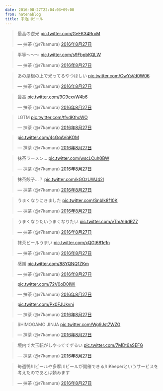 ```yaml
---
date: 2016-08-27T22:04:03+09:00
from: hatenablog
title: 宇治川ビール
---
```

> 最高の逆光 [pic.twitter.com/GeEK34RrxM](https://t.co/GeEK34RrxM)
> 
> — 抹茶 (@r7kamura) [2016年8月27日](https://twitter.com/r7kamura/status/769410611151155200)

<script async src="//platform.twitter.com/widgets.js" charset="utf-8"></script>

> 平等〜〜〜 [pic.twitter.com/s9FbpbKQLW](https://t.co/s9FbpbKQLW)
> 
> — 抹茶 (@r7kamura) [2016年8月27日](https://twitter.com/r7kamura/status/769412086015270912)

<script async src="//platform.twitter.com/widgets.js" charset="utf-8"></script>

> あの屋根の上で光ってるやつほしい [pic.twitter.com/CwYsVd0W06](https://t.co/CwYsVd0W06)
> 
> — 抹茶 (@r7kamura) [2016年8月27日](https://twitter.com/r7kamura/status/769422795205844993)

<script async src="//platform.twitter.com/widgets.js" charset="utf-8"></script>

> 最高 [pic.twitter.com/9G9cxvW4b6](https://t.co/9G9cxvW4b6)
> 
> — 抹茶 (@r7kamura) [2016年8月27日](https://twitter.com/r7kamura/status/769424192349417472)

<script async src="//platform.twitter.com/widgets.js" charset="utf-8"></script>

> LGTM [pic.twitter.com/tfvdKthcWO](https://t.co/tfvdKthcWO)
> 
> — 抹茶 (@r7kamura) [2016年8月27日](https://twitter.com/r7kamura/status/769430574855360513)

<script async src="//platform.twitter.com/widgets.js" charset="utf-8"></script>

> [pic.twitter.com/4cGqAVqKOM](https://t.co/4cGqAVqKOM)
> 
> — 抹茶 (@r7kamura) [2016年8月27日](https://twitter.com/r7kamura/status/769431071498776576)

<script async src="//platform.twitter.com/widgets.js" charset="utf-8"></script>

> 抹茶ラーメン… [pic.twitter.com/wscLCuh0BW](https://t.co/wscLCuh0BW)
> 
> — 抹茶 (@r7kamura) [2016年8月27日](https://twitter.com/r7kamura/status/769440412624760832)

<script async src="//platform.twitter.com/widgets.js" charset="utf-8"></script>

> 抹茶餃子…？ [pic.twitter.com/kGOzUWJ42l](https://t.co/kGOzUWJ42l)
> 
> — 抹茶 (@r7kamura) [2016年8月27日](https://twitter.com/r7kamura/status/769440468555792384)

<script async src="//platform.twitter.com/widgets.js" charset="utf-8"></script>

> うまくなりにきました [pic.twitter.com/SnbIk8f10K](https://t.co/SnbIk8f10K)
> 
> — 抹茶 (@r7kamura) [2016年8月27日](https://twitter.com/r7kamura/status/769404120356626432)

<script async src="//platform.twitter.com/widgets.js" charset="utf-8"></script>

> うまくなりたいうまくなりたい [pic.twitter.com/vTmAI6dRZ7](https://t.co/vTmAI6dRZ7)
> 
> — 抹茶 (@r7kamura) [2016年8月27日](https://twitter.com/r7kamura/status/769440672302583810)

<script async src="//platform.twitter.com/widgets.js" charset="utf-8"></script>

> 抹茶ビールうまい [pic.twitter.com/xQGt681e1n](https://t.co/xQGt681e1n)
> 
> — 抹茶 (@r7kamura) [2016年8月27日](https://twitter.com/r7kamura/status/769440967417995265)

<script async src="//platform.twitter.com/widgets.js" charset="utf-8"></script>

> 感謝 [pic.twitter.com/88YQNQ1ZKm](https://t.co/88YQNQ1ZKm)
> 
> — 抹茶 (@r7kamura) [2016年8月27日](https://twitter.com/r7kamura/status/769444644300034048)

<script async src="//platform.twitter.com/widgets.js" charset="utf-8"></script>

> [pic.twitter.com/72V0oD0lWI](https://t.co/72V0oD0lWI)
> 
> — 抹茶 (@r7kamura) [2016年8月27日](https://twitter.com/r7kamura/status/769458014994649088)

<script async src="//platform.twitter.com/widgets.js" charset="utf-8"></script>

> [pic.twitter.com/Px0FJUkvni](https://t.co/Px0FJUkvni)
> 
> — 抹茶 (@r7kamura) [2016年8月27日](https://twitter.com/r7kamura/status/769458393492836356)

<script async src="//platform.twitter.com/widgets.js" charset="utf-8"></script>

> SHIMOGAMO JINJA [pic.twitter.com/Wg9Jst7WZG](https://t.co/Wg9Jst7WZG)
> 
> — 抹茶 (@r7kamura) [2016年8月27日](https://twitter.com/r7kamura/status/769461574922678273)

<script async src="//platform.twitter.com/widgets.js" charset="utf-8"></script>

> 境内で大玉転がしやっててずるい [pic.twitter.com/7MDt6aSEFG](https://t.co/7MDt6aSEFG)
> 
> — 抹茶 (@r7kamura) [2016年8月27日](https://twitter.com/r7kamura/status/769465581007273985)

<script async src="//platform.twitter.com/widgets.js" charset="utf-8"></script>

> 毎週鴨川ビールや多摩川ビールが開催できる川Keeperというサービスを考えたのであとは頼みます
> 
> — 抹茶 (@r7kamura) [2016年8月27日](https://twitter.com/r7kamura/status/769464625809154048)

<script async src="//platform.twitter.com/widgets.js" charset="utf-8"></script>